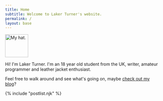 ```yaml
---
title: Home
subtitle: Welcome to Laker Turner's website.
permalink: /
layout: base
---
```


<img src="/cdn/image/hat.jpg" alt="My hat." height=75 width=75></img>

Hi! I'm Laker Turner. I'm an 18 year old student from the UK, writer, amateur programmer and leather jacket enthusiast.

Feel free to walk around and see what's going on, maybe [check out my blog](/blog)?

{% include "postlist.njk" %}

<!--{% include "hcard.njk" %}-->
